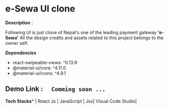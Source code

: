 
# e-Sewa UI clone

  

**Description** :

Following UI is just clone of Nepal's one of the leading payment gateway **'e-Sewa'** All the design credits and assets related to this project belongs to the owner self.

  ***Dependencies***

 - react-swipeable-views: ^0.13.9
 - @material-ui/core: ^4.11.0
 - @material-ui/icons: ^4.9.1

  

## Demo Link :    `   Comming soon ...   `

 **Tech Stacks***
| React Js | JavaScript | Jsx|  Visual Code Studio|

 